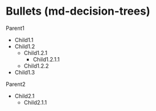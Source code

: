 # Bullets (md-decision-trees)

Parent1
* Child1.1
* Child1.2
  * Child1.2.1
    * Child1.2.1.1
  * Child1.2.2
* Child1.3

Parent2
* Child2.1
  * Child2.1.1